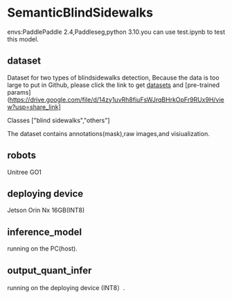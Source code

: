 # SemanticBlindSidewalks

envs:PaddlePaddle 2.4,Paddleseg,python 3.10.you can use test.ipynb to test this model.

## dataset
Dataset for two types of blindsidewalks detection, Because the data is too large to put in Github, please click the link to get [datasets](https://drive.google.com/file/d/14zy1uvRh8fiuFsWJrqBHrkOpFr9RUx9H/view?usp=share_link) and [pre-trained params](https://drive.google.com/file/d/14zy1uvRh8fiuFsWJrqBHrkOpFr9RUx9H/view?usp=share_link]

Classes ["blind sidewalks","others"] 

The dataset contains annotations(mask),raw images,and visiualization.


## robots
 Unitree GO1 

## deploying device 

Jetson Orin Nx 16GB(INT8)

## inference_model

running on the PC(host). 

## output_quant_infer

running on the deploying device (INT8）. 
